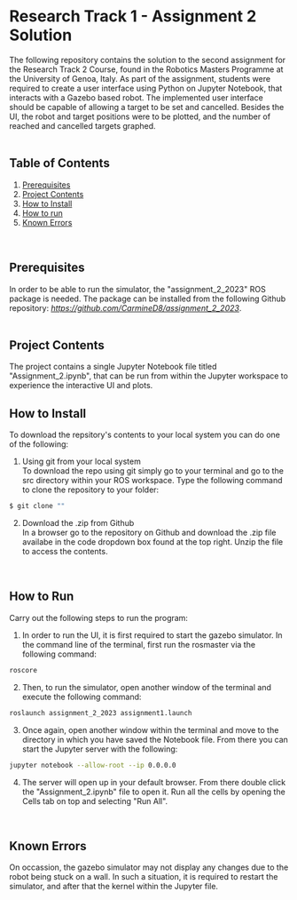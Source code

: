 Research Track 1 - Assignment 2 Solution
================================
The following repository contains the solution to the second assignment for the Research Track 2 Course, found in the Robotics Masters Programme at the University of Genoa, Italy. 
As part of the assignment, students were required to create a user interface using Python on Jupyter Notebook, that interacts with a Gazebo based robot. The implemented user interface
should be capable of allowing a target to be set and cancelled. Besides the UI, the robot and target positions were to be plotted, and the number of reached and cancelled targets graphed.
<br><br>

Table of Contents
----------------------
1. [Prerequisites]()
2. [Project Contents]()
3. [How to Install]()
4. [How to run]()
5. [Known Errors]()
<br>

Prerequisites
----------------------
In order to be able to run the simulator, the "assignment_2_2023" ROS package is needed. The package can be installed from the following Github repository: *https://github.com/CarmineD8/assignment_2_2023*.
<br><br>

Project Contents
----------------------
The project contains a single Jupyter Notebook file titled "Assignment_2.ipynb", that can be run from within the Jupyter workspace to experience the interactive UI and plots.
<br>

How to Install
----------------------
To download the repsitory's contents to your local system you can do one of the following:

1. Using git from your local system<br>
To download the repo using git simply go to your terminal and go to the src directory within your ROS workspace. Type the following command to clone the repository to your folder:
```bash
$ git clone ""
```

2. Download the .zip from Github<br>
In a browser go to the repository on Github and download the .zip file availabe in the code dropdown box found at the top right. Unzip the file to access the contents.
<br>

How to Run
----------------------
Carry out the following steps to run the program:<br>
1. In order to run the UI, it is first required to start the gazebo simulator. In the command line of the terminal, first run the rosmaster via the following command:
```bash
roscore
```
2. Then, to run the simulator, open another window of the terminal and execute the following command:
```bash
roslaunch assignment_2_2023 assignment1.launch
```
3. Once again, open another window within the terminal and move to the directory in which you have saved the Notebook file. From there you can start the Jupyter server with the following:
```bash
jupyter notebook --allow-root --ip 0.0.0.0
```
4. The server will open up in your default browser. From there double click the "Assignment_2.ipynb" file to open it. Run all the cells by opening the Cells tab on top and selecting "Run All".
<br>

Known Errors
----------------------
On occassion, the gazebo simulator may not display any changes due to the robot being stuck on a wall. In such a situation, it is required to restart the simulator, and after that the kernel within the Jupyter file.
<br>
<br>


